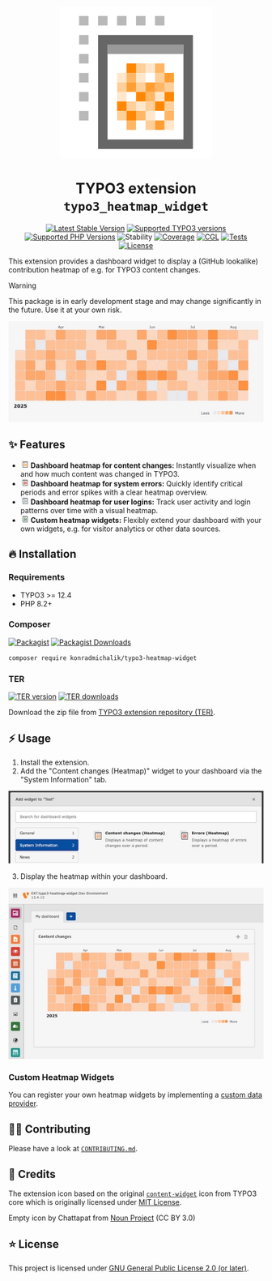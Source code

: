 <div align="center">

![Extension icon](Resources/Public/Icons/Extension.png)

# TYPO3 extension `typo3_heatmap_widget`

[![Latest Stable Version](https://typo3-badges.dev/badge/typo3_heatmap_widget/version/shields.svg)](https://extensions.typo3.org/extension/typo3_heatmap_widget)
[![Supported TYPO3 versions](https://typo3-badges.dev/badge/typo3_heatmap_widget/typo3/shields.svg)](https://extensions.typo3.org/extension/typo3_heatmap_widget)
[![Supported PHP Versions](https://img.shields.io/packagist/dependency-v/konradmichalik/typo3-heatmap-widget/php?logo=php)](https://packagist.org/packages/konradmichalik/typo3-heatmap-widget)
![Stability](https://typo3-badges.dev/badge/typo3_heatmap_widget/stability/shields.svg)
[![Coverage](https://img.shields.io/coverallsCoverage/github/jackd248/typo3-heatmap-widget?logo=coveralls)](https://coveralls.io/github/jackd248/typo3-heatmap-widget)
[![CGL](https://img.shields.io/github/actions/workflow/status/jackd248/typo3-heatmap-widget/cgl.yml?label=cgl&logo=github)](https://github.com/jackd248/typo3-heatmap-widget/actions/workflows/cgl.yml)
[![Tests](https://img.shields.io/github/actions/workflow/status/jackd248/typo3-heatmap-widget/tests.yml?label=tests&logo=github)](https://github.com/jackd248/typo3-heatmap-widget/actions/workflows/tests.yml)
[![License](https://poser.pugx.org/konradmichalik/typo3-heatmap-widget/license)](LICENSE.md)

</div>

This extension provides a dashboard widget to display a (GitHub lookalike) contribution heatmap of e.g. for TYPO3 content changes.

> [!warning]
> This package is in early development stage and may change significantly in the future. Use it at your own risk.

![Content changes heatmap](Documentation/Images/heatmap.jpg "Content changes heatmap")

## ✨ Features
* ![Content changes heatmap](Resources/Public/Icons/content-heatmap-widget.png "Content changes heatmap") **Dashboard heatmap for content changes:** Instantly visualize when and how much content was changed in TYPO3.
* ![Error heatmap](Resources/Public/Icons/error-heatmap-widget.png "Error heatmap") **Dashboard heatmap for system errors:** Quickly identify critical periods and error spikes with a clear heatmap overview.
* ![Login heatmap](Resources/Public/Icons/login-heatmap-widget.png "Login heatmap") **Dashboard heatmap for user logins:** Track user activity and login patterns over time with a visual heatmap.
* ![Custom heatmap](Resources/Public/Icons/custom-heatmap-widget.png "Custom heatmap") **Custom heatmap widgets:** Flexibly extend your dashboard with your own widgets, e\.g\. for visitor analytics or other data sources.

## 🔥 Installation

### Requirements

* TYPO3 >= 12.4
* PHP 8.2+

### Composer

[![Packagist](https://img.shields.io/packagist/v/konradmichalik/typo3-heatmap-widget?label=version&logo=packagist)](https://packagist.org/packages/konradmichalik/typo3-heatmap-widget)
[![Packagist Downloads](https://img.shields.io/packagist/dt/konradmichalik/typo3-heatmap-widget?color=brightgreen)](https://packagist.org/packages/konradmichalik/typo3-heatmap-widget)

``` bash
composer require konradmichalik/typo3-heatmap-widget
```

### TER

[![TER version](https://typo3-badges.dev/badge/typo3_heatmap_widget/version/shields.svg)](https://extensions.typo3.org/extension/typo3_heatmap_widget)
[![TER downloads](https://typo3-badges.dev/badge/typo3_heatmap_widget/downloads/shields.svg)](https://extensions.typo3.org/extension/typo3_heatmap_widget)

Download the zip file from [TYPO3 extension repository (TER)](https://extensions.typo3.org/extension/typo3_heatmap_widget).

## ⚡ Usage

1. Install the extension.
2. Add the "Content changes (Heatmap)" widget to your dashboard via the "System Information" tab.

![Select widget in the dashboard](Documentation/Images/select-widget.jpg "Select widget in the dashboard")

3. Display the heatmap within your dashboard.

![Show widget in the dashboard](Documentation/Images/widget.jpg "Show widget in the dashboard")

### Custom Heatmap Widgets

You can register your own heatmap widgets by implementing a [custom data provider](./Documentation/DataProviders.md).

## 🧑‍💻 Contributing

Please have a look at [`CONTRIBUTING.md`](CONTRIBUTING.md).

## 💎 Credits

The extension icon based on  the original
[`content-widget`](https://typo3.github.io/TYPO3.Icons/icons/content/content-widget.html) icon from TYPO3 core which is
originally licensed under [MIT License](https://github.com/TYPO3/TYPO3.Icons/blob/main/LICENSE).

Empty icon by Chattapat from <a href="https://thenounproject.com/browse/icons/term/empty/" target="_blank" title="Empty Icons">Noun Project</a> (CC BY 3.0)

## ⭐ License

This project is licensed
under [GNU General Public License 2.0 (or later)](LICENSE.md).